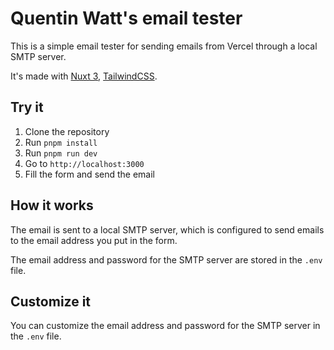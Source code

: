 # Quentin Watt's email tester

This is a simple email tester for sending emails from Vercel through a local SMTP server.

It's made with [Nuxt 3](https://nuxt.com/docs/getting-started/introduction), [TailwindCSS](https://tailwindcss.com/).

## Try it

1. Clone the repository
2. Run `pnpm install`
3. Run `pnpm run dev`
4. Go to `http://localhost:3000`
5. Fill the form and send the email

## How it works

The email is sent to a local SMTP server, which is configured to send emails to the email address you put in the form.

The email address and password for the SMTP server are stored in the `.env` file.

## Customize it

You can customize the email address and password for the SMTP server in the `.env` file.
